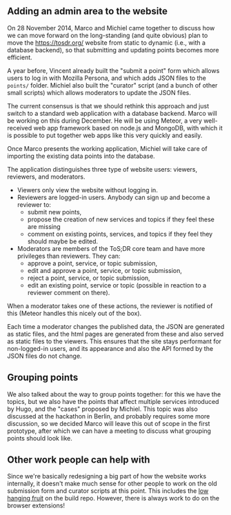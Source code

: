 
## Adding an admin area to the website

On 28 November 2014, Marco and Michiel came together to discuss how we can move forward on the long-standing (and quite obvious) plan to move the https://tosdr.org/ website from static to dynamic (i.e., with a database backend), so that submitting and updating points becomes more efficient.

A year before, Vincent already built the "submit a point" form which allows users to log in with Mozilla Persona, and which adds JSON files to the `points/` folder. Michiel also built the "curator" script (and a bunch of other small scripts) which allows moderators to update the JSON files.

The current consensus is that we should rethink this approach and just switch to a standard web application with a database backend. Marco will be working on this during December. He will be using Meteor, a very well-received web app framework based on node.js and MongoDB, with which it is possible to put together web apps like this very quickly and easily.

Once Marco presents the working application, Michiel will take care of importing the existing data points into the database.

The application distinguishes three type of website users: viewers, reviewers, and moderators.

* Viewers only view the website without logging in.
* Reviewers are logged-in users. Anybody can sign up and become a reviewer to:
  * submit new points,
  * propose the creation of new services and topics if they feel these are missing
  * comment on existing points, services, and topics if they feel they should maybe be edited.
* Moderators are members of the ToS;DR core team and have more privileges than reviewers. They can:
  * approve a point, service, or topic submission,
  * edit and approve a point, service, or topic submission,
  * reject a point, service, or topic submission,
  * edit an existing point, service or topic (possible in reaction to a reviewer comment on there).

When a moderator takes one of these actions, the reviewer is notified of this (Meteor handles this nicely out of the box).

Each time a moderator changes the published data, the JSON are generated as static files, and the html pages are generated from these and also served as static files to the viewers. This ensures that the site stays performant for non-logged-in users, and its appearance and also the API formed by the JSON files do not change.

## Grouping points

We also talked about the way to group points together: for this we have the topics, but we also have the points that affect multiple services introduced by Hugo, and the "cases" proposed by Michiel. This topic was also discussed at the hackathon in Berlin, and probably requires some more discussion, so we decided Marco will leave this out of scope in the first prototype, after which we can have a meeting to discuss what grouping points should look like.

## Other work people can help with

Since we're basically redesigning a big part of how the website works internally, it doesn't make much sense for other people to work on the old submission form and curator scripts at this point. This includes the [low hanging fruit](https://github.com/tosdr/tosdr-build/labels/LowHangingFruit) on the build repo. However, there is always work to do on the browser extensions!